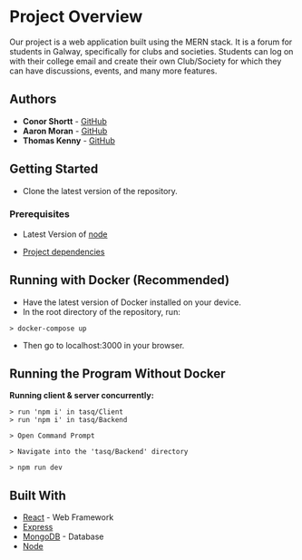 # Project Overview
Our project is a web application built using the MERN stack. It is a forum for students in Galway, specifically for clubs and societies. Students can log on with their college email and create their own Club/Society for which they can have discussions, events, and many more features.

## Authors

* **Conor Shortt** - [GitHub](https://github.com/conorshortt123)
* **Aaron Moran** - [GitHub](https://github.com/Moran98)
* **Thomas Kenny** - [GitHub](https://github.com/KennyThomas)

## Getting Started

* Clone the latest version of the repository.

### Prerequisites

* Latest Version of [node](https://nodejs.org/en/)

* [Project dependencies](https://github.com/applied-project-2020/tasq/network/dependencies)

## Running with Docker (Recommended)
* Have the latest version of Docker installed on your device.
* In the root directory of the repository, run:
```
> docker-compose up
```
* Then go to localhost:3000 in your browser.

## Running the Program Without Docker

**Running client & server concurrently:**
```
> run 'npm i' in tasq/Client
> run 'npm i' in tasq/Backend
```
```
> Open Command Prompt
```
```
> Navigate into the 'tasq/Backend' directory 
```
```
> npm run dev
```


## Built With

* [React](https://reactjs.org/) - Web Framework
* [Express](https://expressjs.com/)
* [MongoDB](https://www.mongodb.com/) - Database
* [Node](https://nodejs.org/en/)
